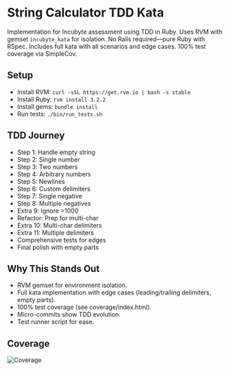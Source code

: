 # String Calculator TDD Kata

Implementation for Incubyte assessment using TDD in Ruby. Uses RVM with gemset `incubyte_kata` for isolation. No Rails required—pure Ruby with RSpec. Includes full kata with all scenarios and edge cases. 100% test coverage via SimpleCov.

## Setup
- Install RVM: `curl -sSL https://get.rvm.io | bash -s stable`
- Install Ruby: `rvm install 3.2.2`
- Install gems: `bundle install`
- Run tests: `./bin/run_tests.sh`

## TDD Journey
- Step 1: Handle empty string
- Step 2: Single number
- Step 3: Two numbers
- Step 4: Arbitrary numbers
- Step 5: Newlines
- Step 6: Custom delimiters
- Step 7: Single negative
- Step 8: Multiple negatives
- Extra 9: Ignore >1000
- Refactor: Prep for multi-char
- Extra 10: Multi-char delimiters
- Extra 11: Multiple delimiters
- Comprehensive tests for edges
- Final polish with empty parts

## Why This Stands Out
- RVM gemset for environment isolation.
- Full kata implementation with edge cases (leading/trailing delimiters, empty parts).
- 100% test coverage (see coverage/index.html).
- Micro-commits show TDD evolution.
- Test runner script for ease.

## Coverage
![Coverage](coverage-screenshot.png)